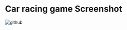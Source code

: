 # Car racing game Screenshot
![github](https://user-images.githubusercontent.com/47676434/64039593-e4545680-cb52-11e9-899c-de6341cb9795.PNG)
